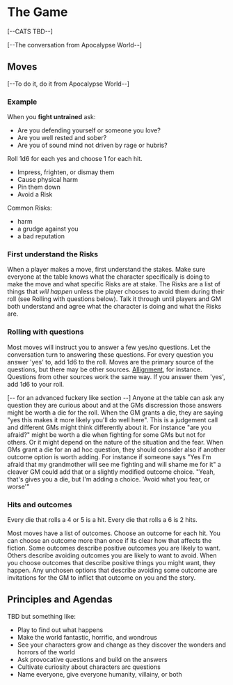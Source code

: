 # The Game

[--CATS TBD--]

[--The conversation from Apocalypse World--]

## Moves

[--To do it, do it from Apocalypse World--]

### Example

When you **fight untrained** ask:

* Are you defending yourself or someone you love?
* Are you well rested and sober?
* Are you of sound mind not driven by rage or hubris?

Roll 1d6 for each yes and choose 1 for each hit.

- Impress, frighten, or dismay them
- Cause physical harm
- Pin them down
- Avoid a Risk

Common Risks:
- harm
- a grudge against you
- a bad reputation

### First understand the Risks

When a player makes a move, first understand the stakes. Make sure
everyone at the table knows what the character specifically is doing to
make the move and what specific Risks are at stake. The Risks are
a list of things that *will happen* unless the player chooses to avoid
them during their roll (see Rolling with questions below). Talk it
through until players and GM both understand and agree what the
character is doing and what the Risks are.

### Rolling with questions

Most moves will instruct you to answer a few yes/no questions.  Let
the conversation turn to answering these questions. For every question
you answer 'yes' to, add 1d6 to the roll. Moves are the primary source
of the questions, but there may be other sources.
[Allignment](./allignment.md), for instance. Questions
from other sources work the same way. If you answer them 'yes', add
1d6 to your roll.

[-- for an advanced fuckery like section --] Anyone at the table can
ask any question they are curious about and at the GMs discression
those answers might be worth a die for the roll. When the GM grants a
die, they are saying "yes this makes it more likely you'll do well
here". This is a judgement call and different GMs might think
differently about it. For instance "are you afraid?" might be worth a
die when fighting for some GMs but not for others. Or it might depend
on the nature of the situation and the fear. When GMs grant a die for
an ad hoc question, they should consider also if another outcome
option is worth adding. For instance if someone says "Yes I'm afraid
that my grandmother will see me fighting and will shame me for it" a
cleaver GM could add that or a slightly modified outcome
choice. "Yeah, that's gives you a die, but I'm adding a choice. 'Avoid
what you fear, or worse'"

### Hits and outcomes

Every die that rolls a 4 or 5 is a hit. Every die that rolls a 6 is 2
hits.

Most moves have a list of outcomes.  Choose an outcome for each
hit. You can choose an outcome more than once if its clear how that
affects the fiction. Some outcomes describe positive outcomes you are
likely to want. Others describe avoiding outcomes you are likely to
want to avoid. When you choose outcomes that describe positive things
you might want, they happen. Any unchosen options that describe
avoiding some outcome are invitations for the GM to inflict that
outcome on you and the story.

## Principles and Agendas

TBD but something like:

* Play to find out what happens
* Make the world fantastic, horrific, and wondrous
* See your characters grow and change as they discover the wonders and
  horrors of the world
* Ask provocative questions and build on the answers
* Cultivate curiosity about characters arc questions
* Name everyone, give everyone humanity, villainy, or both


